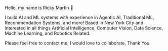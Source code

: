 Hello, my name is Ricky Martin :wave:

I build AI and ML systems with experience in Agentic AI, Traditional ML, Recommendation Systems, and more! Based in New York City and interested in all things Artificial Intelligence, 
Computer Vision, Data Science, Machine Learning, and Robotics Related. 

Please feel free to contact me, I would love to collaborate, Thank You.

<!-- ![Rickys's GitHub stats](https://github-readme-stats.vercel.app/api?username=rickymartin-dev&show_icons=true&theme=dark) -->
